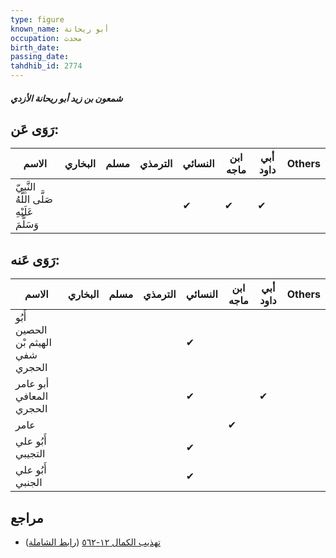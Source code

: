 ```yaml
---
type: figure
known_name: أبو ريحانة
occupation: محدث
birth_date:
passing_date:
tahdhib_id: 2774
---
```

##### شمعون بن زيد أبو ريحانة الأزدي

## رَوَى عَن:
| الاسم                                       | البخاري | مسلم | الترمذي | النسائي | ابن ماجه | أبي داود | Others |
| ------------------------------------------- | ------- | ---- | ------- | ------- | -------- | -------- | ------ |
| النَّبِيّ صَلَّى اللَّهُ عَلَيْهِ وَسَلَّمَ |         |      |         | ✔       | ✔        | ✔        |        |
## رَوَى عَنه:
| الاسم                              | البخاري | مسلم | الترمذي | النسائي | ابن ماجه | أبي داود | Others |
| ---------------------------------- | ------- | ---- | ------- | ------- | -------- | -------- | ------ |
| أَبُو الحصين الهيثم بْن شفي الحجري |         |      |         | ✔       |          |          |        |
| أبو عامر المعافي الحجري            |         |      |         | ✔       |          | ✔        |        |
| عامر                               |         |      |         |         | ✔        |          |        |
| أَبُو علي التجيبي                  |         |      |         | ✔       |          |          |        |
| أَبُو علي الجنبي                   |         |      |         | ✔       |          |          |        |
## مراجع
- [تهذيب الكمال ١٢-٥٦٢](obsidian://open?vault=Tahdhib-al-Kamal&file=Figures/٢٧٧٤-شمعون%20بن%20زيد%20أبو%20ريحانة%20الأزدي) ([رابط الشاملة](https://shamela.ws/book/3722/6335))